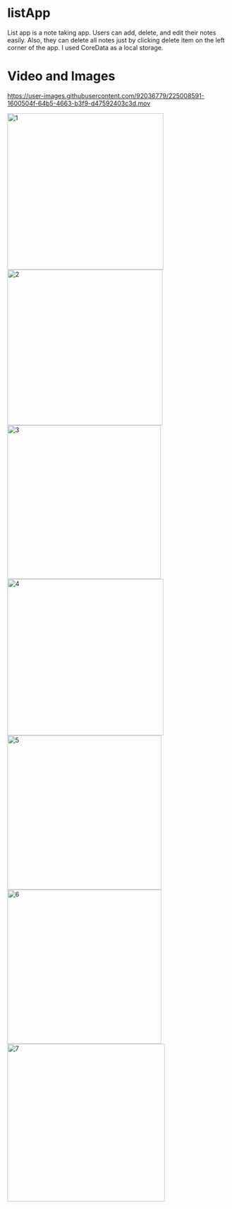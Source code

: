 # listApp

List app is a note taking app. Users can add, delete, and edit their notes easily. Also, they can delete all notes just by clicking delete item on the left corner of the app. I used CoreData as a local storage.

# Video and Images

https://user-images.githubusercontent.com/92036779/225008591-1600504f-64b5-4663-b3f9-d47592403c3d.mov

<img width="354" alt="1" src="https://user-images.githubusercontent.com/92036779/225010498-d7f9b9b7-71b8-4284-9cfa-110f95916152.png">
<img width="352" alt="2" src="https://user-images.githubusercontent.com/92036779/225010532-66a85ab1-7e2c-4216-a9d4-2d05549586a6.png">
<img width="348" alt="3" src="https://user-images.githubusercontent.com/92036779/225010556-36a6bdf3-af95-44aa-8d73-781232177493.png">
<img width="354" alt="4" src="https://user-images.githubusercontent.com/92036779/225010564-2125cc7e-192d-4914-8312-d11e6e88ee76.png">
<img width="349" alt="5" src="https://user-images.githubusercontent.com/92036779/225010580-ab29475c-4325-415d-b8fe-3f69bbba655d.png">
<img width="349" alt="6" src="https://user-images.githubusercontent.com/92036779/225010596-ef093b93-2fc4-47c0-a6d5-ff7124404c19.png">
<img width="357" alt="7" src="https://user-images.githubusercontent.com/92036779/225010608-e15654a9-4f36-446f-9d1d-c86eca35f8d2.png">


